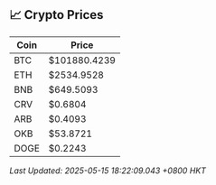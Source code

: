 ## 📈 Crypto Prices

| Coin | Price |
| ---- | ----- |
| BTC | $101880.4239 |
| ETH | $2534.9528 |
| BNB | $649.5093 |
| CRV | $0.6804 |
| ARB | $0.4093 |
| OKB | $53.8721 |
| DOGE | $0.2243 |

_Last Updated: 2025-05-15 18:22:09.043 +0800 HKT_